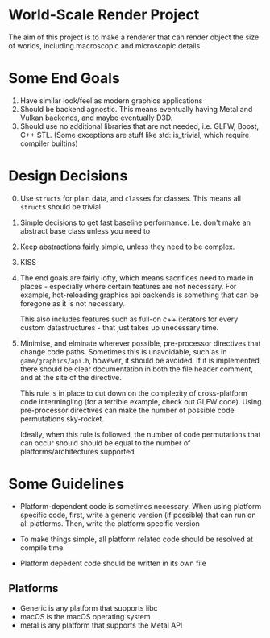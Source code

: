 # World-Scale Render Project

The aim of this project is to make a renderer that can
render object the size of worlds, including macroscopic and
microscopic details.


# Some End Goals
1. Have similar look/feel as modern graphics applications
2. Should be backend agnostic. This means eventually having
   Metal and Vulkan backends, and maybe eventually D3D.
3. Should use no additional libraries that are not needed,
   i.e. GLFW, Boost, C++ STL. (Some exceptions are stuff
   like std::is_trivial, which require compiler builtins)


# Design Decisions
0. Use `struct`s for plain data, and `class`es for classes.
   This means all `struct`s should be trivial
1. Simple decisions to get fast baseline performance. I.e.
   don't make an abstract base class unless you need to
2. Keep abstractions fairly simple, unless they need to be
   complex.
3. KISS
4. The end goals are fairly lofty, which means sacrifices
   need to made in places - especially where certain
   features are not necessary. For example, hot-reloading
   graphics api backends is something that can be foregone
   as it is not necessary.

   This also includes features such as full-on c++ iterators
   for every custom datastructures - that just takes up
   unecessary time.

6. Minimise, and elminate wherever possible, pre-processor
   directives that change code paths. Sometimes this is
   unavoidable, such as in `game/graphics/api.h`, however,
   it should be avoided. If it is implemented,
   there should be clear documentation in both the file
   header comment, and at the site of the directive.

   This rule is in place to cut down on the complexity of
   cross-platform code intermingling (for a terrible
   example, check out GLFW code). Using pre-processor
   directives can make the number of possible code
   permutations sky-rocket.

   Ideally, when this rule is followed, the number of code
   permutations that can occur should should be equal to the
   number of platforms/architectures supported


# Some Guidelines

- Platform-dependent code is sometimes necessary. When using
  platform specific code, first, write a generic version (if
  possible) that can run on all platforms. Then, write the
  platform specific version

- To make things simple, all platform related code should be
  resolved at compile time.

- Platform depedent code should be written in its own file


## Platforms
- Generic is any platform that supports libc
- macOS is the macOS operating system
- metal is any platform that supports the Metal API
